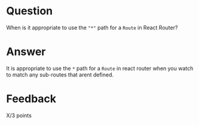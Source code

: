 # Question

When is it appropriate to use the `"*"` path for a `Route` in React Router?

# Answer
It is appropriate to use the `*` path for a `Route` in react router when you watch to match any sub-routes that arent defined.


# Feedback

X/3 points